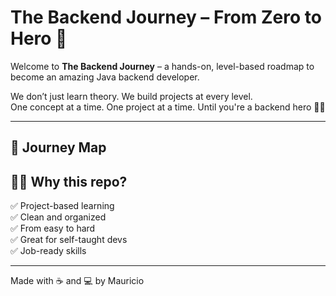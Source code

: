 # The Backend Journey – From Zero to Hero 🚀

Welcome to **The Backend Journey** – a hands-on, level-based roadmap to become an amazing Java backend developer.

We don’t just learn theory. We build projects at every level.  
One concept at a time. One project at a time. Until you're a backend hero 🦸‍♂️

---

## 🧭 Journey Map

## 👨‍💻 Why this repo?

✅ Project-based learning  
✅ Clean and organized  
✅ From easy to hard  
✅ Great for self-taught devs  
✅ Job-ready skills

---

Made with ☕ and 💻 by Mauricio

